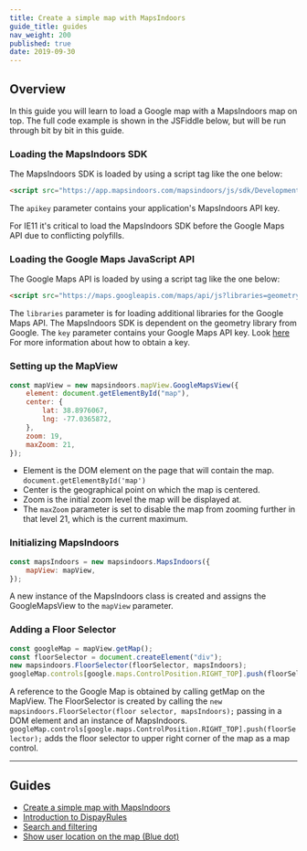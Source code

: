 ```yaml
---
title: Create a simple map with MapsIndoors
guide_title: guides
nav_weight: 200
published: true
date: 2019-09-30
---
```


## Overview

In this guide you will learn to load a Google map with a MapsIndoors map on top. The full code example is shown in the JSFiddle below, but will be run through bit by bit in this guide.

<script async src="https://jsfiddle.net/mapspeople/resg59jp/embed/html,result/"></script>

### Loading the MapsIndoors SDK

The MapsIndoors SDK is loaded by using a script tag like the one below:

```html
<script src="https://app.mapsindoors.com/mapsindoors/js/sdk/DevelopmentReleases/4.0.0-rc.1/mapsindoors-4.0.0-rc.1.js?apikey=YOUR_MAPSINDOORS_API_KEY"></script>
```
The `apikey` parameter contains your application's MapsIndoors API key.

For IE11 it's critical to load the MapsIndoors SDK before the Google Maps API due to conflicting polyfills.

### Loading the Google Maps JavaScript API

The Google Maps API is loaded by using a script tag like the one below:

```html
<script src="https://maps.googleapis.com/maps/api/js?libraries=geometry&key=YOUR_GOOGLE_API_KEY"></script>
```

The `libraries` parameter is for loading additional libraries for the Google Maps API. The MapsIndoors SDK is dependent on the geometry library from Google.
The `key` parameter contains your Google Maps API key. Look [here](https://developers-dot-devsite-v2-prod.appspot.com/maps/documentation/javascript/get-api-key) For more information about how to obtain a key.

### Setting up the MapView

```javascript
const mapView = new mapsindoors.mapView.GoogleMapsView({
    element: document.getElementById("map"),
    center: {
        lat: 38.8976067,
        lng: -77.0365872,
    },
    zoom: 19,
    maxZoom: 21,
});
```
- Element is the DOM element on the page that will contain the map. `document.getElementById('map')`
- Center is the geographical point on which the map is centered.
- Zoom is the initial zoom level the map will be displayed at.
- The `maxZoom` parameter is set to disable the map from zooming further in that level 21, which is the current maximum.

### Initializing MapsIndoors

```javascript
const mapsIndoors = new mapsindoors.MapsIndoors({
    mapView: mapView,
});
```

A new instance of the MapsIndoors class is created and assigns the GoogleMapsView to the `mapView` parameter.

### Adding a Floor Selector

```javascript
const googleMap = mapView.getMap();
const floorSelector = document.createElement("div");
new mapsindoors.FloorSelector(floorSelector, mapsIndoors);
googleMap.controls[google.maps.ControlPosition.RIGHT_TOP].push(floorSelector);
```
A reference to the Google Map is obtained by calling getMap on the MapView.
The FloorSelector is created by calling the `new mapsindoors.FloorSelector(floor selector, mapsIndoors);` passing in a DOM element and an instance of MapsIndoors.
`googleMap.controls[google.maps.ControlPosition.RIGHT_TOP].push(floorSelector);` adds the floor selector to upper right corner of the map as a map control.

---

## Guides

* [Create a simple map with MapsIndoors](/guides/simple_map/)
* [Introduction to DispayRules](guides/display_rules_intro/)
* [Search and filtering](/guides/search_and_filtering/)
* [Show user location on the map (Blue dot)](/guides/show_users_position/)
